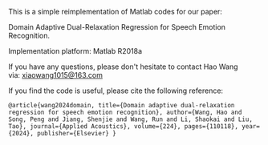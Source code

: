 This is a simple reimplementation of Matlab codes for our paper:

Domain Adaptive Dual-Relaxation Regression for Speech Emotion Recognition.

Implementation platform: Matlab R2018a

If you have any questions, please don't hesitate to contact Hao Wang via: [xiaowang1015@163.com](mailto:xiaowang1015@163.com)

If you find the code is useful, please cite the following reference: 

`@article{wang2024domain, title={Domain adaptive dual-relaxation regression for speech emotion recognition}, author={Wang, Hao and Song, Peng and Jiang, Shenjie and Wang, Run and Li, Shaokai and Liu, Tao}, journal={Applied Acoustics}, volume={224}, pages={110118}, year={2024}, publisher={Elsevier} }`
